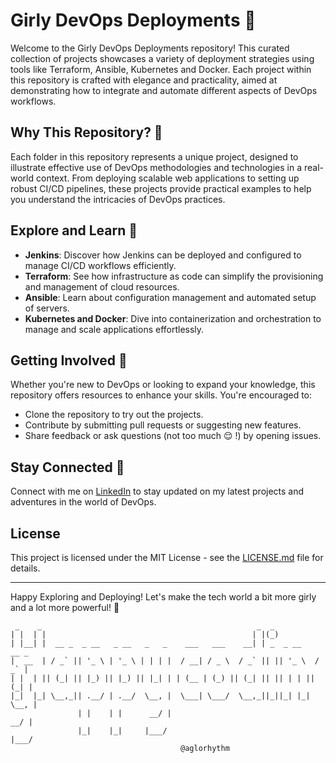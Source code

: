 # Girly DevOps Deployments 🌸

Welcome to the Girly DevOps Deployments repository! This curated collection of projects showcases a variety of deployment strategies using tools like Terraform, Ansible, Kubernetes and Docker. Each project within this repository is crafted with elegance and practicality, aimed at demonstrating how to integrate and automate different aspects of DevOps workflows.

## Why This Repository? 🌼

Each folder in this repository represents a unique project, designed to illustrate effective use of DevOps methodologies and technologies in a real-world context. From deploying scalable web applications to setting up robust CI/CD pipelines, these projects provide practical examples to help you understand the intricacies of DevOps practices.

## Explore and Learn 🌷

- **Jenkins**: Discover how Jenkins can be deployed and configured to manage CI/CD workflows efficiently.
- **Terraform**: See how infrastructure as code can simplify the provisioning and management of cloud resources.
- **Ansible**: Learn about configuration management and automated setup of servers.
- **Kubernetes and Docker**: Dive into containerization and orchestration to manage and scale applications effortlessly.

## Getting Involved 🌻

Whether you're new to DevOps or looking to expand your knowledge, this repository offers resources to enhance your skills. You're encouraged to:
- Clone the repository to try out the projects.
- Contribute by submitting pull requests or suggesting new features.
- Share feedback or ask questions (not too much 😌 !) by opening issues.

## Stay Connected 🌹

Connect with me on [LinkedIn](https://www.linkedin.com/in/your-linkedin-profile) to stay updated on my latest projects and adventures in the world of DevOps.

## License

This project is licensed under the MIT License - see the [LICENSE.md](LICENSE.md) file for details.

---

Happy Exploring and Deploying! Let's make the tech world a bit more girly and a lot more powerful! 🌟

```
 _    _                                                _  _
| |  | |                                              | |(_)
| |__| |  __ _  _ __   _ __   _   _    ___   ___    __| | _  _ __    __ _
|  __  | / _` || '_ \ | '_ \ | | | |  / __| / _ \  / _` || || '_ \  / _` |
| |  | || (_| || |_) || |_) || |_| | | (__ | (_) || (_| || || | | || (_| |
|_|  |_| \__,_|| .__/ | .__/  \__, |  \___| \___/  \__,_||_||_| |_| \__, |
               | |    | |      __/ |                                 __/ |
               |_|    |_|     |___/                                 |___/
                                      @aglorhythm
```
